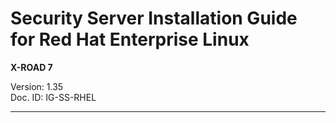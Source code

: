 # Security Server Installation Guide for Red Hat Enterprise Linux <!-- omit in toc -->

**X-ROAD 7**

Version: 1.35  
Doc. ID: IG-SS-RHEL

---